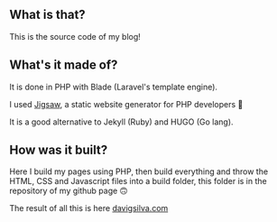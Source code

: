 ## What is that?

This is the source code of my blog!

## What's it made of?

It is done in PHP with Blade (Laravel's template engine).

I used [Jigsaw](https://jigsaw.tighten.com/), a static website generator for PHP developers 🐘

It is a good alternative to Jekyll (Ruby) and HUGO (Go lang).

## How was it built?

Here I build my pages using PHP, then build everything and throw the HTML, CSS and Javascript files into a build folder, this folder is in the repository of my github page 🙃

The result of all this is here [davigsilva.com](https://davigsilva.com)
